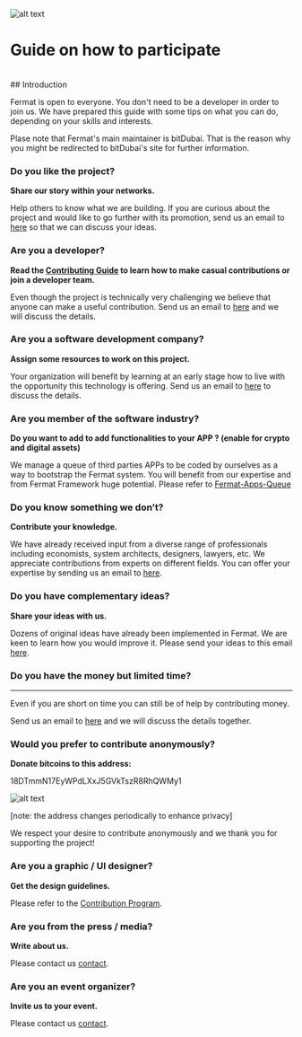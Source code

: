 ![alt text](https://github.com/bitDubai/media-kit/blob/master/MediaKit/Fermat%20Branding/Fermat%20Logotype/Fermat_Logo_3D.png "Fermat Logo")


# Guide on how to participate

<br>
## Introduction

Fermat is open to everyone. You don't need to be a developer in order to join us. We have prepared this guide with some tips on what you can do, depending on your skills and interests.

Plase note that Fermat's main maintainer is bitDubai. That is the reason why you might be redirected to bitDubai's site for further information.


### Do you like the project?

**Share our story within your networks.**

Help others to know what we are building. If you are curious about the project and would like to go further with its promotion, send us an email to [here](https://bitdubai.com/wp/#GETINVOLVED) so that we can discuss your ideas.

### Are you a developer?

**Read the [Contributing Guide](https://github.com/bitDubai/fermat/blob/master/CONTRIBUTING.md) to learn how to make casual contributions or join a developer team.**

Even though the project is technically very challenging we believe that anyone can make a useful contribution. Send us an email to [here](https://bitdubai.com/wp/#GETINVOLVED) and we will discuss the details.

### Are you a software development company?

**Assign some resources to work on this project.**

Your organization will benefit by learning at an early stage how to live with the opportunity this technology is offering. Send us an email to [here](https://bitdubai.com/wp/#GETINVOLVED) to discuss the details.

### Are you member of the software industry?
**Do you want to add to add functionalities to your APP ? (enable for crypto and digital assets)**

We manage a queue of third parties APPs to be coded by ourselves as a way to bootstrap the Fermat system.
You will benefit from our expertise and from Fermat Framework huge potential.
Please refer to [Fermat-Apps-Queue](https://github.com/bitDubai/fermat-apps-queue/blob/master/README.md)

### Do you know something we don’t?

**Contribute your knowledge.**

We have already received input from a diverse range of professionals including economists, system architects, designers, lawyers, etc. We appreciate contributions from experts on different fields. You can offer your expertise by sending us an email to [here](https://bitdubai.com/wp/#GETINVOLVED).

### Do you have complementary ideas?

**Share your ideas with us.**

Dozens of original ideas have already been implemented in Fermat. We are keen to learn how you would improve it. Please send your ideas to this email [here](https://bitdubai.com/wp/#GETINVOLVED).

### Do you have the money but limited time?

****

Even if you are short on time you can still be of help by contributing money.

Send us an email to [here](https://bitdubai.com/wp/#GETINVOLVED) and we will discuss the details together.

### Would you prefer to contribute anonymously?

**Donate bitcoins to this address:**

18DTmmN17EyWPdLXxJ5GVkTszR8RhQWMy1

![alt text](https://raw.githubusercontent.com/bitDubai/participate-now/master/donate-QR.png "Donate Bitcoin")


[note: the address changes periodically to enhance privacy]

We respect your desire to contribute anonymously and we thank you for supporting the project!

### Are you a graphic / UI designer?

**Get the design guidelines.**

Please refer to the [Contribution Program](https://github.com/bitDubai/contribution-program/blob/master/README.md).

### Are you from the press / media?

**Write about us.**

Please contact us [contact](https://bitdubai.com/wp/#GETINVOLVED).

### Are you an event organizer?

**Invite us to your event.**

Please contact us [contact](https://bitdubai.com/wp/#GETINVOLVED).


